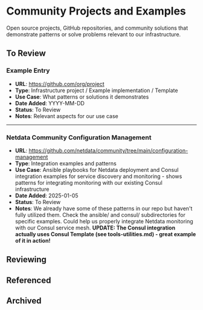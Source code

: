 # Community Projects and Examples

Open source projects, GitHub repositories, and community solutions that demonstrate patterns or solve problems relevant to our infrastructure.

## To Review

### Example Entry

- **URL**: <https://github.com/org/project>
- **Type**: Infrastructure project / Example implementation / Template
- **Use Case**: What patterns or solutions it demonstrates
- **Date Added**: YYYY-MM-DD
- **Status**: To Review
- **Notes**: Relevant aspects for our use case

---

<!-- Add new entries below this line -->

### Netdata Community Configuration Management

- **URL**: <https://github.com/netdata/community/tree/main/configuration-management>
- **Type**: Integration examples and patterns
- **Use Case**: Ansible playbooks for Netdata deployment and Consul integration examples for service discovery and monitoring - shows patterns for integrating monitoring with our existing Consul infrastructure
- **Date Added**: 2025-01-05
- **Status**: To Review
- **Notes**: We already have some of these patterns in our repo but haven't fully utilized them. Check the ansible/ and consul/ subdirectories for specific examples. Could help us properly integrate Netdata monitoring with our Consul service mesh. **UPDATE: The Consul integration actually uses Consul Template (see tools-utilities.md) - great example of it in action!**

## Reviewing

<!-- Move entries here when actively studying the code/patterns -->

## Referenced

<!-- Move entries here when we've borrowed patterns or ideas -->

## Archived

<!-- Move entries here for historical reference -->
